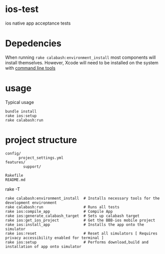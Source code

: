 ios-test
========

ios native app acceptance tests

Depedencies
===========

When running `rake calabash:environment_install` most components will install themselves.
However, Xcode will need to be installed on the system with [command line tools](http://stackoverflow.com/questions/9329243/xcode-4-4-and-later-install-command-line-tools)

usage
====

Typical usage
```
bundle install
rake ios:setup
rake calabash:run
```

project structure
=================

```
config/
      project_settings.yml
features/
        support/

Rakefile
README.md
```

rake -T
```
rake calabash:environment_install  # Installs necessary tools for the development environment
rake calabash:run                  # Runs all tests
rake ios:compile_app               # Compile App
rake ios:generate_calabash_target  # Sets up calabash target
rake ios:get_ios_project           # Get the BBB-ios mobile project
rake ios:install_app               # Installs the app onto the simulator
rake ios:reset                     # Reset all simulators [ Requires privacy accessibility enabled for terminal ]
rake ios:setup                     # Performs download,build and installation of app onto simulator

```
